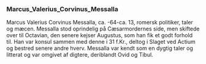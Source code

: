 ### Marcus_Valerius_Corvinus_Messalla


Marcus Valerius Corvinus Messalla, ca. -64-ca. 13, romersk politiker, taler og mæcen. Messalla stod oprindelig på Cæsarmordernes side, men skiftede over til Octavian, den senere kejser Augustus, som han fik et godt forhold til. Han var konsul sammen med denne i 31 f.Kr., deltog i Slaget ved Actium og bestred senere andre hverv. Messalla var kendt som en dygtig taler og litterat og var omgivet af digtere, deriblandt Ovid og Tibul.